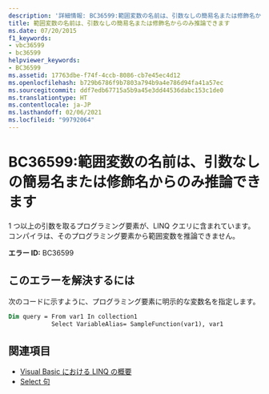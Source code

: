 ```yaml
---
description: '詳細情報: BC36599:範囲変数の名前は、引数なしの簡易名または修飾名からのみ推論できます'
title: 範囲変数の名前は、引数なしの簡易名または修飾名からのみ推論できます
ms.date: 07/20/2015
f1_keywords:
- vbc36599
- bc36599
helpviewer_keywords:
- BC36599
ms.assetid: 17763dbe-f74f-4ccb-8086-cb7e45ec4d12
ms.openlocfilehash: b729b6786f9b7803a794b9a4e786d94fa41a57ec
ms.sourcegitcommit: ddf7edb67715a5b9a45e3dd44536dabc153c1de0
ms.translationtype: HT
ms.contentlocale: ja-JP
ms.lasthandoff: 02/06/2021
ms.locfileid: "99792064"
---
```

# <a name="bc36599-range-variable-name-can-be-inferred-only-from-a-simple-or-qualified-name-with-no-arguments"></a>BC36599:範囲変数の名前は、引数なしの簡易名または修飾名からのみ推論できます

1 つ以上の引数を取るプログラミング要素が、LINQ クエリに含まれています。 コンパイラは、そのプログラミング要素から範囲変数を推論できません。

**エラー ID:** BC36599

## <a name="to-correct-this-error"></a>このエラーを解決するには

次のコードに示すように、プログラミング要素に明示的な変数名を指定します。

```vb
Dim query = From var1 In collection1
            Select VariableAlias= SampleFunction(var1), var1
```

## <a name="see-also"></a>関連項目

- [Visual Basic における LINQ の概要](../../programming-guide/language-features/linq/introduction-to-linq.md)
- [Select 句](../queries/select-clause.md)
